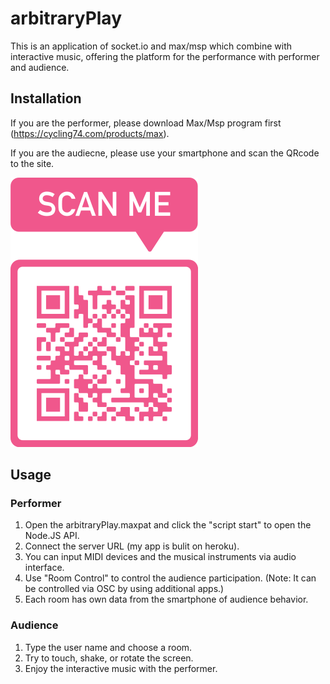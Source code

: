# arbitraryPlay
This is an application of socket.io and max/msp which combine with interactive music, offering the platform for the performance with performer and audience.

## Installation

If you are the performer, please download Max/Msp program first (https://cycling74.com/products/max).

If you are the audiecne, please use your smartphone and scan the QRcode to the site.

![image](qrcode.png)

## Usage

### Performer

1. Open the arbitraryPlay.maxpat and click the "script start" to open the Node.JS API.
2. Connect the server URL (my app is bulit on heroku).
3. You can input MIDI devices and the musical instruments via audio interface.
4. Use "Room Control" to control the audience participation. (Note: It can be controlled via OSC by using additional apps.)
5. Each room has own data from the smartphone of audience behavior.

### Audience

1. Type the user name and choose a room.
2. Try to touch, shake, or rotate the screen.
3. Enjoy the interactive music with the performer.
